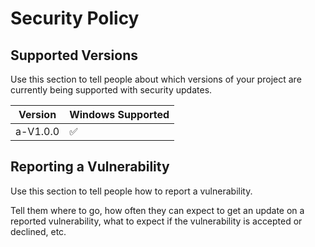# Security Policy

## Supported Versions

Use this section to tell people about which versions of your project are
currently being supported with security updates.

| Version | Windows Supported          |
| ------- | ------------------ |
| a-V1.0.0  | :white_check_mark: |


## Reporting a Vulnerability

Use this section to tell people how to report a vulnerability.

Tell them where to go, how often they can expect to get an update on a
reported vulnerability, what to expect if the vulnerability is accepted or
declined, etc.
